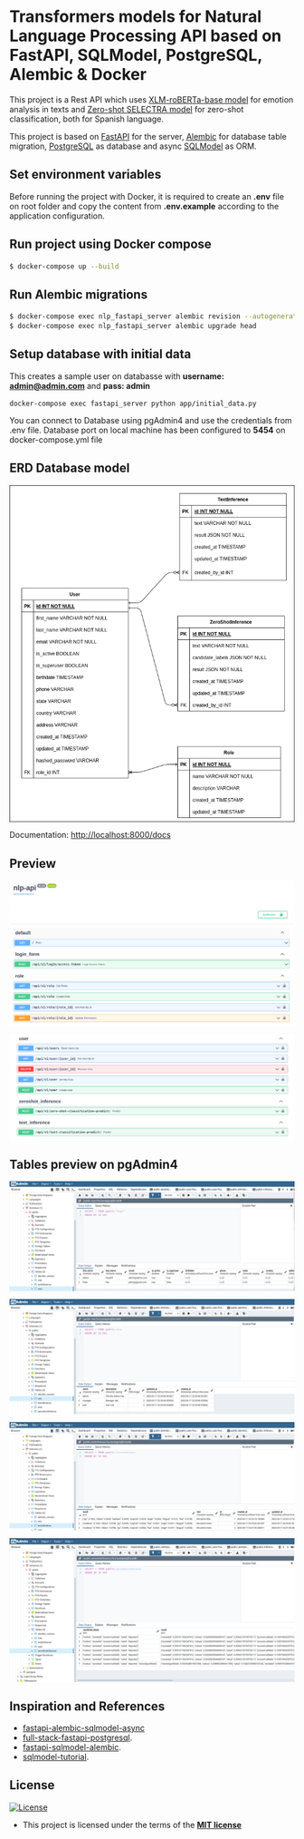 # Transformers models for Natural Language Processing API based on FastAPI, SQLModel, PostgreSQL, Alembic & Docker

This project is a Rest API which uses [XLM-roBERTa-base model](https://huggingface.co/daveni/twitter-xlm-roberta-emotion-es) for emotion analysis in texts and [Zero-shot SELECTRA model](https://huggingface.co/Recognai/zeroshot_selectra_medium) for zero-shot classification, both for Spanish language.
<br>

This project is based on [FastAPI](https://fastapi.tiangolo.com/) for the server, [Alembic](https://alembic.sqlalchemy.org/en/latest/) for database table migration, [PostgreSQL](https://www.postgresql.org/docs/) as database and async [SQLModel](https://sqlmodel.tiangolo.com/) as ORM.

## Set environment variables

Before running the project with Docker, it is required to create an **.env** file on root folder and copy the content from **.env.example** according to the application configuration.

## Run project using Docker compose

```sh
$ docker-compose up --build
```

## Run Alembic migrations

```sh
$ docker-compose exec nlp_fastapi_server alembic revision --autogenerate
$ docker-compose exec nlp_fastapi_server alembic upgrade head
```

## Setup database with initial data

This creates a sample user on databasse with **username: admin@admin.com** and **pass: admin**

```
docker-compose exec fastapi_server python app/initial_data.py
```

You can connect to Database using pgAdmin4 and use the credentials from .env file. Database port on local machine has been configured to **5454** on docker-compose.yml file

## ERD Database model

<p align="center">
  <img src="static/transformers-api-entities.drawio.png" align="center"/>
</p>

Documentation: [http://localhost:8000/docs](http://localhost:8000/docs)

## Preview

<p align="center">
  <img src="static/fastapi_docs1.png" align="center"/>
</p>
<p align="center">
  <img src="static/fastapi_docs2.png" align="center"/>
</p>

## Tables preview on pgAdmin4

<p align="center">
  <img src="static/pgadmin_user.png" align="center"/>
</p>
<p align="center">
  <img src="static/pgadmin_role.png" align="center"/>
</p>
<p align="center">
  <img src="static/pgadmin_text_inference.png" align="center"/>
</p>
<p align="center">
  <img src="static/pgadmin_zeroshot_inference.png" align="center"/>
</p>

## Inspiration and References

- [fastapi-alembic-sqlmodel-async](https://github.com/jonra1993/fastapi-alembic-sqlmodel-async)
- [full-stack-fastapi-postgresql](https://github.com/tiangolo/full-stack-fastapi-postgresql).
- [fastapi-sqlmodel-alembic](https://github.com/testdrivenio/fastapi-sqlmodel-alembic).
- [sqlmodel-tutorial](https://sqlmodel.tiangolo.com/tutorial/fastapi/).

## License

[![License](https://img.shields.io/badge/license-MIT-blue)](http://badges.mit-license.org)

- This project is licensed under the terms of the **[MIT license](LICENSE)**
